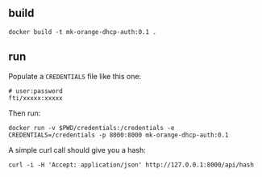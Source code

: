 ## build

    docker build -t mk-orange-dhcp-auth:0.1 .

## run

Populate a `CREDENTIALS` file like this one:

    # user:password
    fti/xxxxx:xxxxx

Then run:

    docker run -v $PWD/credentials:/credentials -e CREDENTIALS=/credentials -p 8000:8000 mk-orange-dhcp-auth:0.1


A simple curl call should give you a hash:

    curl -i -H 'Accept: application/json' http://127.0.0.1:8000/api/hash
